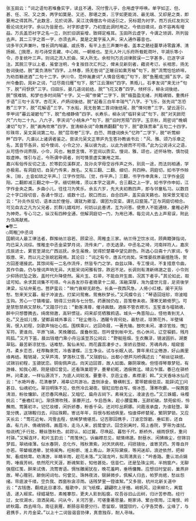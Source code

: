 <!-- { "loadSidebar": true } -->
    张玉田云：“词之语句若堆叠实字，读且不通，况付雪儿乎，合用虚字呼唤。单字如正、但、甚、任、况、又之类，两字如莫是、又还、那堪之类，三字如更能消、最无端、又却是之类，即要用之得其所。”此数言，见於词源。吴江沈偶僧古今词话引之，另标题为衬字。而万氏红友则又极论词无衬字。余以为皆是也。衬字即虚字，乃初度此调时用之。今依旧填词，自不容再有增益。万氏盖恐衬字之名一立，则於旧调妄增，致碍定格耳。玉田所云虚字，今谓之领调，所列皆去声。其二三字之首一字，亦须去声。莫是之莫字虽入声，宋人通作暮音也。
    词多平仄声兼叶。惟长调内哨遍、戚氏等，有平上去三声兼叶者。盖本之葩经蔓草诗零露溥、清扬婉、我愿，彤弓诗受言藏、中心贶、一朝飨也。至元人叶儿乐府所载乾荷叶、平湖乐等小令，亦复统叶三声。则词之流入於曲，宋人所无。余校刊万氏词律脱误一二字甚多，已逐字详注。其脱三字以上者，虽曾注明，今复按目次汇列之，俾未见新刻者，藉资考订。长相思，扬无咎词後结，脱“莫负清秋”四字。上林春，扬无咎词“正暖日如熏芳袖”句下，脱“流莺恰恰娇啼，为劝百觞进酒”二句十二字。伊川令，范仲胤妻词“人情音信难”句下，脱“鱼雁成搁”五字。梁州令叠韵，晁补之词，“过尽南归雁”句下，脱“江云渭树”四字。茶瓶儿，石孝友词“来无计”句下，脱“闷恹恹”三字。归田乐，晏几道词前结，脱“飞花又春”四字。倾杯乐，柳永词後结，脱“恨难销、和梦也多时间隔”十字。又一阕“惨黛”二字下，脱“蛾盈盈无绪，共黯魂销，重携纤手语”三句十五字。杏花天，卢炳词後结，脱“起看三白年丰瑞气”八字。于飞乐，张先词“怎恐教”三字下，脱“花解语”三字。下水船，晁无咎第二首词後结尾，脱“情何寄”三字。望云涯引，李甲词“暮云凝碧句”下，脱“危楼静倚”四字。长寿乐，柳永词“临轩亲试”句下，脱“对天颜咫尺”六句二十九。八六子，李滨词“小桃朱户”句下，脱“旧时芳陌”四字。玉京秋，周密词“晚蜩凄切”句下，脱“画角吹寒”四字。宣清柳永词“命舞燕翻翻”句下，脱“歌珠贯串”五句二十四字。珍珠帘，吴文英词第二句，脱“层帘卷”三字。白苎、蒋捷词换头“忆昨”二字下，脱“听莺柳畔”四字。凡谱以上诸调者鉴之。尝读元吴文正草庐先生答孙教谕书云：“风、雅、颂乃乐章之名，其音节各异，如今慢词、小令之分，虽以彼为此，以此为彼而不可得。”此为公说诗义之语，从可悟作词界限。小令，风也，触景言情，不宜间以质实。慢词，雅、颂也，述怀咏物，慎勿徒取虚神。惟引与近，今所谓中调者，则可情景虚实兼用之耳。
    嘉兴有俗传反切之法，於等韵见溪群泥，及孙炎字母空谷传声之外，别具一途，而法则相通，学亦极易。有洞庭切，自吴门传来，故名。又有三翻、二翻、细切，共四种。洞庭切，如书字作赊朱，［赊，土音如琐之平声。］江字作觉阳。［觉，作平声。］三翻，书字作申真朱，江字作金因阳。二翻即减三翻之中一字。细切稍难，须以本字之谐声，合三翻之上一字，如书字作申如，江字作金央之类。乡曲小儿，往往习为笑乐。余五六岁，先大夫初教四声，即与邻童私习。以数目之十字口授切音，各诵十馀过，或数十过。脱口而出，自合四声，盖实由天籁也。按宋景文笔记云：“孙炎作反切，语本出於俚俗，谓就为卿溜，谓团为突栾，谓孔曰窟笼。”正与洞庭切相合。可见自古之凡为父兄者，於群儿嬉戏时，何妨以此善诱，互为问答。使旁人不能通晓，童稚必矜为神奇。专心习之，纵汉有四种全通，但解洞庭切一门，为用已溥。每见词人去上声易误，附此为刍荛献焉。
    ●卷二
    ○周稚中丞词
    国朝词人最工律法者，群推纳兰容若、顾梁汾、周稚圭三家。纳兰侍卫饮水词，顾典籍弹指词，均已采入词综。惟稚圭中丞金梁梦月词，流传未广，亦无选录。中丞名之琦，河南祥符人。嘉庆戊辰进士，累官至湖北广西巡抚。余生虽晚，犹得於楚幕中望见颜色。所选心日斋十六家词，专取唐、宋，而以元之张蜕岩殿焉。其论曰：“词之有令，唐五代尚矣。宋惟晏叔原最擅胜场，贺方回差堪接武。其馀间有一二名作流传，然皆专门之学。自兹以降，专工慢词，不复措意令曲，其作令曲，仍与慢词声响无异。大抵宋词闲雅有馀，跌宕不足。长调则有清新绵邈之音，小令则少抑扬抗坠之致。盖时代升降使然。虽片玉、石帚，不能自开生面，况其下者乎。”其论如此，取迳可知。余求其词集不可得。今从各友抄存者摘录十二阕，浑融深厚，洵为盛世元音，足资後学津梁，坛坫弁冕也。菩萨蛮云：“映门衰柳无颜色。长条一夜西风急。人倚小红楼。阑干天际愁。愁来天又暮。艇子冲波去。打桨问鸳鸯。鸳鸯秋梦长。”又风蝶令云：“琴语回瑶轸，帘波暗玉钩。芳心一寸镇难留。销得三分病与七分愁。药裹抛仍在，苔笺卷未收。薄寒无赖倚罗。可是禁愁禁病又禁秋。”又踏莎行云：“勤客清尊，催诗画鼓。酒痕不管衣襟污。玉笙谁与唱销魂，醉中只想瞢腾去。绮席频邀，高轩惯驻。闷来却觅栖雅鸦语。城头一角晋阳山，怪他青到无人处。”又丑奴儿慢，望都县城外事云：“轻尘倦马，酒醒今宵何处。最愁说，琼箫花外，半壁储胥。恨入初程，剑歌声悄壮心孤。围棋乘兴，迟回命屐，一著先输。鼓吹未闲，凄凉官烛，憔军符。更谁向、平原飞骑，笑挽雕弧。废叠秋笳。怨吟曾到帐中无。伤心休问，辽空唳鹤，残月鸣狐。”又月下笛，晨出钱塘门乘小舟沿溪至苏公祠云：“野艇摇烟，生衣蘸渌，镜波圆折。湖菱翠贴。最苦新凉犹怯。话难愁，髯仙未知，雨花露蕊凄步さ。渐娇云堕砌，芳魂冉冉，暗窥窗月。柔乡恋否，枉荐鞠泉荒，冷香凄蝶。三生净业。试与长眠人说。算年来红尘倦游，好山画里缘再结。黯销凝，又早芦湾、梦落秋江雪。”又瑞鹤仙，出都小憩芦沟桥偶述云：“柳丝征袂绾。试锦羽初程，玉骢犹恋。铜街佩声远。向天边回首，故人如面。藤阴翠晚。但怪得琴尊梦短。有游蜂、知我心期，刚是褪红曾见。还看珠巢题字，墨晕初乾，酒痕微泫。晴云乍展。春已在驿桥畔。问柔波，一样仙源流下，为底人间较浅。要重寻、京邑尘香，素襟漫氵斡。”又天香咏水仙花云：“水艳吟香，花清眷梦，湘皋记共游冶。盏侧涂金，簪横削玉，雾带碧痕低亚。能辞试，问甚日、仙魂初化。翠羽明珠不见，依然冷云凝夜。银缸旧愁自写。倚冰签、薄寒吹麝。一掬茜窗清泪，粉妆慵卸。还恐春风唤起，又暗忆、扁舟古祠下。素袜无尘，凌波去也。”又三姝媚，咏樱桃云：“垂檐红半。渐饧箫吹残，荼蘼开过。乍启唇朱，趁小腰蛮舞，玉颜初破。禁苑偷衔，怜蘸雨、莺簧初ネ。记忆妆楼，闲折娇春，粉香千朵。还对珍丛婀娜。问霞液承盘，为谁轻堕。翠笼分携，送锦鞍归去，闷拈珠颗。寄远年年，将恨与鲛绡俱里。怕谁停杯婪尾，繁阴梦锁。又应天长云：“莺花近甸，鸿雪去程，依稀梦境堪觅。记否那回携手，汀波恋馀碧。垂虹影，还自直。有几许、倩魂销得。画眉冷，走马人来，鸥鹭曾识。回念别离时，陌上香院，罗带为谁拭。怕说绣チ行处，鞭丝堕秋色。前踪认、如过翼。尽唤起、暮愁千尺。断桥外，细雨恹恹，重问村驿。”又解连环，和片玉韵云：“雨笺休。诉幽襟忍见，赋情绵邈。耐昼水、闲拂蛛尘，但锦羽梦孤，翠绡缘薄。似水春阴，总化作、残秋萧索。对厌厌病枕，闷损镜妆，谁寄灵药。芳尊自开亦若。带颦蛾酒晕，犹倚阑角。枉盼断、淮上青山，渺天际黛痕，等闲迷却。浪迹依然，把柳絮、看成桃萼。劝清游，半睛半雨，趁花未落。”又瑞龙吟，拟周清真云：“吟香路。重认泪点娟筠，唾痕芳树。依然咫尺天涯，断魂絮影，知他甚处。信音伫。还是坠珠尘网，半捎窗户。无聊强摺红笺，醉来试倩，流莺寄语。惆怅雕阑犹在，晚花羞眄，垂杨慵舞。应想旧时堂前，巢燕非故。琴心赠别，颠倒闲词句。何曾见、珠帏夜消，银屏微步。佩解人归去，帕罗尚绾，愁丝怨绪。帘底波千缕。空负我、西窗秋衾凉雨。话残梦里一镫谁絮。”又多丽，杭州北新关道中云：“古钱唐。翻成此日凄凉。薤歌中，灰飞纸蝶，翩翩吹上牙樯。峭帆风，迎来柳た，离筵语、递入椒浆。绿蜡凝愁，素帷搴怨，更夫人影到船窗。叹吾谷旧山云树，归计苦参商。经行过，女坟湖水，泪洒吴阊。问从今，关河万里，可堪重著思量。鲍家诗、繁台夜雨，江淹恨、岭峤秋霜。西去啼乌，南征哀雁，断肠容易便分行。愿留取，镜盟钗约，心字各焚香。尘缘了，与君携手，片月金梁。”以上十二词皆谐音协律，真意独存，耐人寻味。

